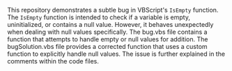This repository demonstrates a subtle bug in VBScript's `IsEmpty` function.  The `IsEmpty` function is intended to check if a variable is empty, uninitialized, or contains a null value. However, it behaves unexpectedly when dealing with null values specifically. The bug.vbs file contains a function that attempts to handle empty or null values for addition.  The bugSolution.vbs file provides a corrected function that uses a custom function to explicitly handle null values. The issue is further explained in the comments within the code files.